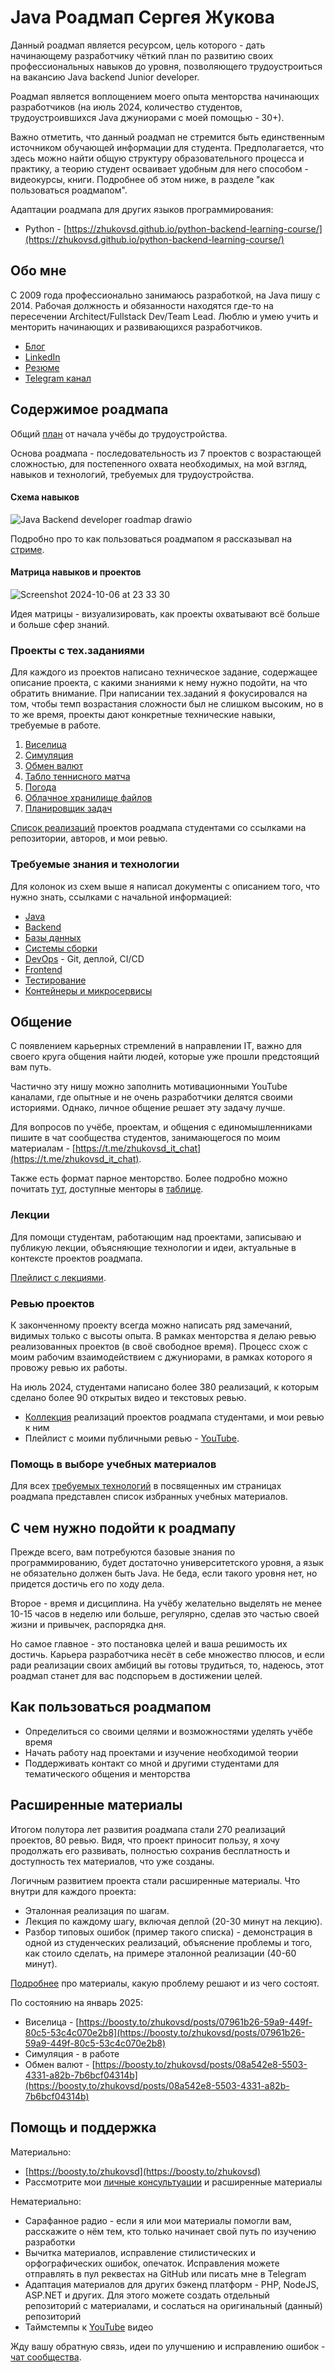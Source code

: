 # Java Роадмап Сергея Жукова

Данный роадмап является ресурсом, цель которого - дать начинающему разработчику чёткий план по развитию своих профессиональных навыков до уровня, позволяющего трудоустроиться на вакансию Java backend Junior developer.

Роадмап является воплощением моего опыта менторства начинающих разработчиков (на июль 2024, количество студентов, трудоустроившихся Java джуниорами с моей помощью - 30+).

Важно отметить, что данный роадмап не стремится быть единственным источником обучающей информации для студента. Предполагается, что здесь можно найти общую структуру образовательного процесса и практику, а теорию студент осваивает удобным для него способом - видеокурсы, книги. Подробнее об этом ниже, в разделе "как пользоваться роадмапом".

Адаптации роадмапа для других языков программирования:
- Python - [https://zhukovsd.github.io/python-backend-learning-course/](https://zhukovsd.github.io/python-backend-learning-course/)

## Обо мне

С 2009 года профессионально занимаюсь разработкой, на Java пишу с 2014. Рабочая должность и обязанности находятся где-то на пересечении Architect/Fullstack Dev/Team Lead. Люблю и умею учить и менторить начинающих и развивающихся разработчиков.

- [Блог](https://zhukovsd.it/)
- [LinkedIn](https://www.linkedin.com/in/zhukovsd/)
- [Резюме](https://zhukovsd.github.io/zhukovsd-cv/cv.pdf)
- [Telegram канал](https://t.me/zhukovsd_it_mentor)

## Содержимое роадмапа

Общий [план](./plan.md) от начала учёбы до трудоустройства.

Основа роадмапа - последовательность из 7 проектов с возрастающей сложностью, для постепенного охвата необходимых, на мой взгляд, навыков и технологий, требуемых для трудоустройства.

#### Схема навыков

![Java Backend developer roadmap drawio](https://github.com/zhukovsd/java-backend-learning-course/assets/14361885/71102727-c9c2-46c2-ae84-68d7deb9b25f)

Подробно про то как пользоваться роадмапом я рассказывал на [стриме](https://www.youtube.com/live/Om759lMqG3g?si=hIauOFDwC45RSB2r).

#### Матрица навыков и проектов

![Screenshot 2024-10-06 at 23 33 30](https://github.com/user-attachments/assets/22adc0ec-fd03-4c60-bd62-6540ebb9c697)

Идея матрицы - визуализировать, как проекты охватывают всё больше и больше сфер знаний.

### Проекты с тех.заданиями

Для каждого из проектов написано техническое задание, содержащее описание проекта, с какими знаниями к нему нужно подойти, на что обратить внимание. При написании тех.заданий я фокусировался на том, чтобы темп возрастания сложности был не слишком высоким, но в то же время, проекты дают конкретные технические навыки, требуемые в работе.

1. [Виселица](./projects/hangman.md)
2. [Симуляция](./projects/simulation.md)
3. [Обмен валют](./projects/currency-exchange.md)
4. [Табло теннисного матча](./projects/tennis-scoreboard.md)
5. [Погода](./projects/weather-viewer.md)
6. [Облачное хранилище файлов](./projects/cloud-file-storage.md)
7. [Планировщик задач](./projects/task-tracker.md)

[Список реализаций](./finished-projects/_index.md) проектов роадмапа студентами со ссылками на репозитории, авторов, и мои ревью.

### Требуемые знания и технологии

Для колонок из схем выше я написал документы с описанием того, что нужно знать, ссылками с начальной информацией:
- [Java](./technologies/java.md)
- [Backend](./technologies/backend.md)
- [Базы данных](./technologies/databases.md)
- [Системы сборки](./technologies/build-systems.md)
- [DevOps](./technologies/dev-ops.md) - Git, деплой, CI/CD
- [Frontend](./technologies/frontend.md)
- [Тестирование](./technologies/tests.md)
- [Контейнеры и микросервисы](./technologies/microservices.md)

## Общение

С появлением карьерных стремлений в направлении IT, важно для своего круга общения найти людей, которые уже прошли предстоящий вам путь.

Частично эту нишу можно заполнить мотивационными YouTube каналами, где опытные и не очень разработчики делятся своими историями. Однако, личное общение решает эту задачу лучше.

Для вопросов по учёбе, проектам, и общения с единомышленниками пишите в чат сообщества студентов, занимающегося по моим материалам - [https://t.me/zhukovsd_it_chat](https://t.me/zhukovsd_it_chat).

Также есть формат парное менторство. Более подробно можно почитать [тут](https://t.me/zhukovsd_it_mentor/109), доступные менторы в [таблице](https://docs.google.com/spreadsheets/d/1_EaS3CRoBeo-PG04O2YGOYSk3afdGxgeqd3x0WRLe68/edit?gid=0#gid=0).

### Лекции

Для помощи студентам, работающим над проектами, записываю и публикую лекции, объясняющие технологии и идеи, актуальные в контексте проектов роадмапа.

[Плейлист с лекциями](https://youtube.com/playlist?list=PLOVOZrcS3XMYLy5gWPE1AbZ8UDl7XHpIA&si=BPF-8MNfbCx6Ud36).

### Ревью проектов

К законченному проекту всегда можно написать ряд замечаний, видимых только с высоты опыта. В рамках менторства я делаю ревью реализованных проектов (в своё свободное время). Процесс схож с моим рабочим взаимодействием с джуниорами, в рамках которого я провожу ревью их работы.

На июль 2024, студентами написано более 380 реализаций, к которым сделано более 90 открытых видео и текстовых ревью.

- [Коллекция](./finished-projects/_index.md) реализаций проектов роадмапа студентами, и мои ревью к ним
- Плейлист с моими публичными ревью - [YouTube](https://www.youtube.com/playlist?list=PLOVOZrcS3XMbS4iInU-7p6TbIQW-kATfz).

### Помощь в выборе учебных материалов

Для всех [требуемых технологий](#требуемые-знания-и-технологии) в посвященных им страницах роадмапа представлен список избранных учебных материалов.

## С чем нужно подойти к роадмапу

Прежде всего, вам потребуются базовые знания по программированию, будет достаточно университетского уровня, а язык не обязательно должен быть Java. Не беда, если такого уровня нет, но придется достичь его по ходу дела.

Второе - время и дисциплина. На учёбу желательно выделять не менее 10-15 часов в неделю или больше, регулярно, сделав это частью своей жизни и привычек, распорядка дня.

Но самое главное - это постановка целей и ваша решимость их достичь. Карьера разработчика несёт в себе множество плюсов, и если ради реализации своих амбиций вы готовы трудиться, то, надеюсь, этот роадмап станет для вас подспорьем в достижении целей.

## Как пользоваться роадмапом

- Определиться со своими целями и возможностями уделять учёбе время
- Начать работу над проектами и изучение необходимой теории
- Поддерживать контакт со мной и другими студентами для тематического общения и менторства

## Расширенные материалы

Итогом полутора лет развития роадмапа стали 270 реализаций проектов, 80 ревью. Видя, что проект приносит пользу, я хочу продолжать его развивать, полностью сохранив бесплатность и доступность тех материалов, что уже созданы.

Логичным развитием проекта стали расширенные материалы. Что внутри для каждого проекта:

- Эталонная реализация по шагам.
- Лекция по каждому шагу, включая деплой (20-30 минут на лекцию).
- Разбор типовых ошибок (пример такого списка) - демонстрация в одной из студенческих реализаций, объяснение проблемы и того, как стоило сделать, на примере эталонной реализации (40-60 минут).

[Подробнее](https://telegra.ph/Moj-pervyj-produkt---rasshirennaya-versiya-roadmapa-04-21) про материалы, какую проблему решают и из чего состоят.

По состоянию на январь 2025:

- Виселица - [https://boosty.to/zhukovsd/posts/07961b26-59a9-449f-80c5-53c4c070e2b8](https://boosty.to/zhukovsd/posts/07961b26-59a9-449f-80c5-53c4c070e2b8)
- Симуляция - в работе
- Обмен валют - [https://boosty.to/zhukovsd/posts/08a542e8-5503-4331-a82b-7b6bcf04314b](https://boosty.to/zhukovsd/posts/08a542e8-5503-4331-a82b-7b6bcf04314b)

## Помощь и поддержка

Материально:
- [https://boosty.to/zhukovsd](https://boosty.to/zhukovsd)
- Рассмотрите мои [личные консультуации](https://telegra.ph/Konsultacii--IT-Mentor--Sergej-ZHukov-11-11) и расширенные материалы

Нематериально:
- Сарафанное радио - если я или мои материалы помогли вам, расскажите о нём тем, кто только начинает свой путь по изучению разработки
- Вычитка материалов, исправление стилистических и орфографических ошибок, опечаток. Исправления можете отправлять в пул реквестах на GitHub или писать мне в Telegram
- Адаптация материалов для других бэкенд платформ - PHP, NodeJS, ASP.NET и других. Для этого можете создать отдельный репозиторий с материалами, и сослаться на оригинальный (данный) репозиторий
- Таймстемпы к [YouTube](https://www.youtube.com/@zhukovsd_it_mentor) видео

Жду вашу обратную связь, идеи по улучшению и исправлению ошибок - [чат сообщества](https://t.me/zhukovsd_it_chat).
